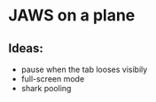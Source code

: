 # JAWS on a plane

## Ideas:

 - pause when the tab looses visibily
 - full-screen mode
 - shark pooling